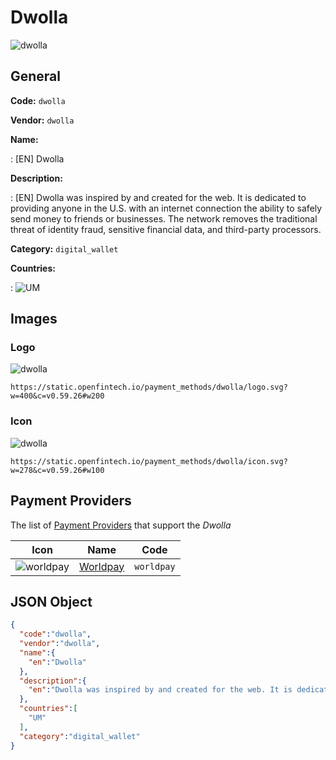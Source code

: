 
# Dwolla 
![dwolla](https://static.openfintech.io/payment_methods/dwolla/logo.svg?w=400&c=v0.59.26#w200)  

## General 
**Code:** `dwolla` 
 
**Vendor:** `dwolla` 
 
**Name:** 
 
:	[EN] Dwolla 
 
**Description:** 
 
: [EN] Dwolla was inspired by and created for the web. It is dedicated to providing anyone in the U.S. with an internet connection the ability to safely send money to friends or businesses. The network removes the traditional threat of identity fraud, sensitive financial data, and third-party processors. 
 
**Category:** `digital_wallet` 
 
**Countries:** 
 
:	![UM](https://cdnjs.cloudflare.com/ajax/libs/flag-icon-css/3.3.0/flags/4x3/um.svg#w24)  

## Images 

### Logo 
![dwolla](https://static.openfintech.io/payment_methods/dwolla/logo.svg?w=400&c=v0.59.26#w200)  

```
https://static.openfintech.io/payment_methods/dwolla/logo.svg?w=400&c=v0.59.26#w200
```  

### Icon 
![dwolla](https://static.openfintech.io/payment_methods/dwolla/icon.svg?w=278&c=v0.59.26#w100)  

```
https://static.openfintech.io/payment_methods/dwolla/icon.svg?w=278&c=v0.59.26#w100
```  

## Payment Providers 
 
The list of [Payment Providers](/providers) that support the _Dwolla_ 

|Icon|Name|Code| 
|:---:|:---:|:---:| 
|![worldpay](https://static.openfintech.io/payment_providers/worldpay/icon.svg?w=278&c=v0.59.26#w100) |[Worldpay](/payment-providers/worldpay)|`worldpay`| 
 

## JSON Object 

```json
{
  "code":"dwolla",
  "vendor":"dwolla",
  "name":{
    "en":"Dwolla"
  },
  "description":{
    "en":"Dwolla was inspired by and created for the web. It is dedicated to providing anyone in the U.S. with an internet connection the ability to safely send money to friends or businesses. The network removes the traditional threat of identity fraud, sensitive financial data, and third-party processors."
  },
  "countries":[
    "UM"
  ],
  "category":"digital_wallet"
}
```  
